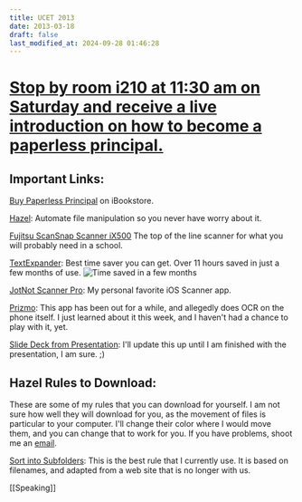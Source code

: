 ```yaml
---
title: UCET 2013
date: 2013-03-18
draft: false
last_modified_at: 2024-09-28 01:46:28
---
```


[Stop by room i210 at 11:30 am on Saturday and receive a live introduction on how to become a paperless principal.](http://sched.ucet.org/event/9343b6dc2ca550df5088cafcd5edcd2b#.UTmFJqWyVWg)
==============================================================================================================================================================================================

Important Links:
----------------

[Buy Paperless Principal](http://itunes.apple.com/us/book/paperless-principal/id558201943?ls=1) on iBookstore.

[Hazel](http://www.noodlesoft.com): Automate file manipulation so you never have worry about it.

[Fujitsu ScanSnap Scanner iX500](http://www.amazon.com/s/?_encoding=UTF8&camp=1789&creative=390957&field-keywords=fujitsu%20scansnap%20ix500&linkCode=ur2&sprefix=fujitsu%2Caps%2C249&tag=jethrojonesco-20&url=search-alias%3Daps) The top of the line scanner for what you will probably need in a school.

[TextExpander](http://smilesoftware.com/TextExpander/index.html): Best time saver you can get. Over 11 hours saved in just a few months of use. ![Time saved in a few months](https://dl.dropbox.com/s/lpflukf0m8x728j/TextExpander%20saved%20time.png?token_hash=AAGvC_ZlajupTjRFI8O_eXJjkwADbkf_KtLLoc05xss7kQ&dl=1)

[JotNot Scanner Pro](https://itunes.apple.com/us/app/jotnot-scanner-pro-scan-multipage/id307868751?mt=8): My personal favorite iOS Scanner app.

[Prizmo](https://itunes.apple.com/us/app/prizmo-scanning-ocr-speech/id366791896?mt=8): This app has been out for a while, and allegedly does OCR on the phone itself. I just learned about it this week, and I haven't had a chance to play with it, yet.

[Slide Deck from Presentation](https://dl.dropbox.com/s/ehu6nuw769s3de3/UCET%202013.pdf?token_hash=AAEwaLVRLKD1uGtXnuhWRaf0KwhhsSjccDjSCixxXtHgGg&dl=1): I'll update this up until I am finished with the presentation, I am sure. ;)

Hazel Rules to Download:
------------------------

These are some of my rules that you can download for yourself. I am not sure how well they will download for you, as the movement of files is particular to your computer. I'll change their color where I would move them, and you can change that to work for you. If you have problems, shoot me an [email](mailto:jethro@paperlessprincipal.com).

[Sort into Subfolders](https://dl.dropbox.com/s/nyfoyjelthcfj8b/sort%20into%20subfolders.hazelrules?token_hash=AAFuQtHAt4eFWUMDdRacMpDMaxa_4pQNFJraAAKiJdCYpQ&dl=1): This is the best rule that I currently use. It is based on filenames, and adapted from a web site that is no longer with us.

[[Speaking]]